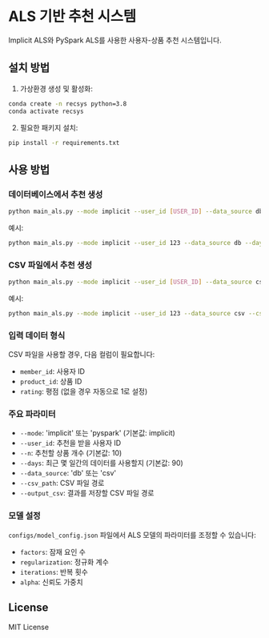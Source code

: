 # ALS 기반 추천 시스템

Implicit ALS와 PySpark ALS를 사용한 사용자-상품 추천 시스템입니다.

## 설치 방법

1. 가상환경 생성 및 활성화:

```bash
conda create -n recsys python=3.8
conda activate recsys
```

2. 필요한 패키지 설치:

```bash
pip install -r requirements.txt
```

## 사용 방법

### 데이터베이스에서 추천 생성

```bash
python main_als.py --mode implicit --user_id [USER_ID] --data_source db --days [DAYS]
```

예시:

```bash
python main_als.py --mode implicit --user_id 123 --data_source db --days 30
```

### CSV 파일에서 추천 생성

```bash
python main_als.py --mode implicit --user_id [USER_ID] --data_source csv --csv_path [CSV_PATH]
```

예시:

```bash
python main_als.py --mode implicit --user_id 123 --data_source csv --csv_path data/interactions.csv
```

### 입력 데이터 형식

CSV 파일을 사용할 경우, 다음 컬럼이 필요합니다:

- `member_id`: 사용자 ID
- `product_id`: 상품 ID
- `rating`: 평점 (없을 경우 자동으로 1로 설정)

### 주요 파라미터

- `--mode`: 'implicit' 또는 'pyspark' (기본값: implicit)
- `--user_id`: 추천을 받을 사용자 ID
- `--n`: 추천할 상품 개수 (기본값: 10)
- `--days`: 최근 몇 일간의 데이터를 사용할지 (기본값: 90)
- `--data_source`: 'db' 또는 'csv'
- `--csv_path`: CSV 파일 경로
- `--output_csv`: 결과를 저장할 CSV 파일 경로

### 모델 설정

`configs/model_config.json` 파일에서 ALS 모델의 파라미터를 조정할 수 있습니다:

- `factors`: 잠재 요인 수
- `regularization`: 정규화 계수
- `iterations`: 반복 횟수
- `alpha`: 신뢰도 가중치

## License

MIT License
